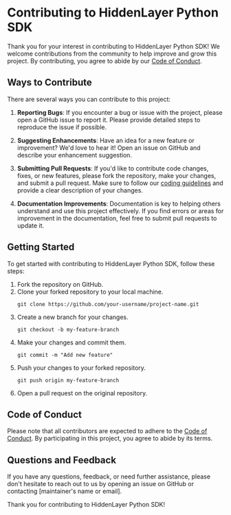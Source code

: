 # Contributing to HiddenLayer Python SDK

Thank you for your interest in contributing to HiddenLayer Python SDK! We welcome contributions from the community to help improve and grow this project. By contributing, you agree to abide by our [Code of Conduct](link-to-code-of-conduct.md).

## Ways to Contribute

There are several ways you can contribute to this project:

1. **Reporting Bugs**: If you encounter a bug or issue with the project, please open a GitHub issue to report it. Please provide detailed steps to reproduce the issue if possible.

2. **Suggesting Enhancements**: Have an idea for a new feature or improvement? We'd love to hear it! Open an issue on GitHub and describe your enhancement suggestion.

3. **Submitting Pull Requests**: If you'd like to contribute code changes, fixes, or new features, please fork the repository, make your changes, and submit a pull request. Make sure to follow our [coding guidelines](CODING_GUIDELINES.md) and provide a clear description of your changes.

4. **Documentation Improvements**: Documentation is key to helping others understand and use this project effectively. If you find errors or areas for improvement in the documentation, feel free to submit pull requests to update it.

## Getting Started

To get started with contributing to HiddenLayer Python SDK, follow these steps:

1. Fork the repository on GitHub.
2. Clone your forked repository to your local machine.
   ```
   git clone https://github.com/your-username/project-name.git
   ```
3. Create a new branch for your changes.
   ```
   git checkout -b my-feature-branch
   ```
4. Make your changes and commit them.
   ```
   git commit -m "Add new feature"
   ```
5. Push your changes to your forked repository.
   ```
   git push origin my-feature-branch
   ```
6. Open a pull request on the original repository.

## Code of Conduct

Please note that all contributors are expected to adhere to the [Code of Conduct](CODE_OF_CONDUCT.md). By participating in this project, you agree to abide by its terms.

## Questions and Feedback

If you have any questions, feedback, or need further assistance, please don't hesitate to reach out to us by opening an issue on GitHub or contacting [maintainer's name or email].

Thank you for contributing to HiddenLayer Python SDK!
